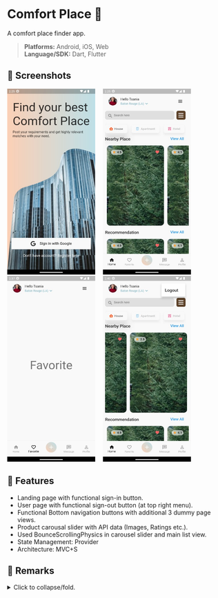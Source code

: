 # Comfort Place 🏪
A comfort place finder app.

><b>Platforms:</b> Android, iOS, Web<br><b>Language/SDK:</b> Dart, Flutter

## **🎈 Screenshots**
<img alt="&nbsp;Missing screenshot!" src="screenshots/Screenshot_01.jpg" width="204" height="430">&emsp;
<img alt="&nbsp;Missing screenshot!" src="screenshots/Screenshot_02.jpg" width="204" height="430">&emsp;
<img alt="&nbsp;Missing screenshot!" src="screenshots/Screenshot_03.jpg" width="204" height="430">&emsp;
<img alt="&nbsp;Missing screenshot!" src="screenshots/Screenshot_04.jpg" width="204" height="430"><br>

## **🎈 Features**
- Landing page with functional sign-in button.
- User page with functional sign-out button (at top right menu).
- Functional Bottom navigation buttons with additional 3 dummy page views.
- Product carousal slider with API data (Images, Ratings etc.).
- Used BounceScrollingPhysics in carousel slider and main list view.
- State Management: Provider
- Architecture: MVC+S

## **🎈 Remarks**
<details><summary>Click to collapse/fold.</summary>

* Packages: provider, cached_network_image, font_awesome_flutter.
</details>

